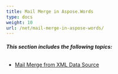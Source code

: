 ```yaml
---
title: Mail Merge in Aspose.Words
type: docs
weight: 10
url: /net/mail-merge-in-aspose-words/
---
```


###### **This section includes the following topics:** 
- [Mail Merge from XML Data Source](https://docs.aspose.com/words/net/mail-merge-from-xml-data-source/)
